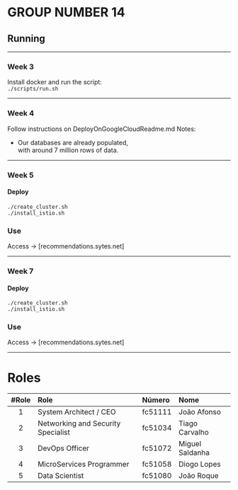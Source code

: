 # GROUP NUMBER 14

## Running
-----------------------------------------------------
### Week 3
Install docker and run the script: \
`./scripts/run.sh` 

-----------------------------------------------------
### Week 4
Follow instructions on DeployOnGoogleCloudReadme.md
Notes:
- Our databases are already populated, \
with around 7 million rows of data.

-----------------------------------------------------
### Week 5
#### Deploy
`./create_cluster.sh` \
`./install_istio.sh`
### Use
Access → [recommendations.sytes.net]

-----------------------------------------------------
### Week 7
#### Deploy
`./create_cluster.sh` \
`./install_istio.sh`
### Use
Access → [recommendations.sytes.net]

-----------------------------------------------------
# Roles
#Role | Role                                | Número  | Nome            
 :--: |:----------------------------------- | :------ |:---------------
1     | System Architect / CEO              | fc51111 | João Afonso     
2     | Networking and Security Specialist  | fc51034 | Tiago Carvalho  
3     | DevOps Officer                      | fc51072 | Miguel Saldanha 
4     | MicroServices Programmer            | fc51058 | Diogo Lopes
5     | Data Scientist                      | fc51080 | João Roque
 
